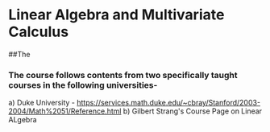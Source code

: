 # Linear Algebra and Multivariate Calculus

##The 
### The course follows contents from two specifically taught courses in the following universities-
a) Duke University - https://services.math.duke.edu/~cbray/Stanford/2003-2004/Math%2051/Reference.html
b) Gilbert Strang's Course Page on Linear ALgebra
